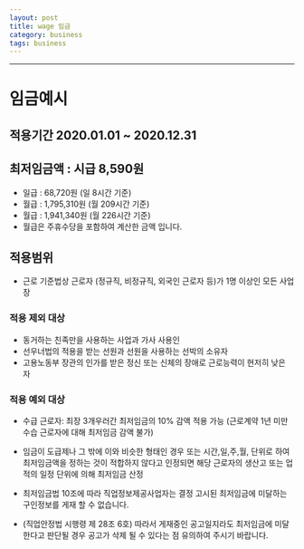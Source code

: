```yaml
---
layout: post
title: wage 임금
category: business
tags: business
---
```


---

# 임금예시
## 적용기간 2020.01.01 ~ 2020.12.31
## 최저임금액 : 시급 8,590원
* 일급 : 68,720원 (일 8시간 기준)
* 월급 : 1,795,310원 (월 209시간 기준)
* 월급 : 1,941,340원 (월 226시간 기준)
* 월급은 주휴수당을 포함하여 계산한 금액 입니다.
## 적용범위
* 근로 기준법상 근로자 (정규직, 비정규직, 외국인 근로자 등)가 1명 이상인 모든 사업장
### 적용 제외 대상
* 동거하는 친족만을 사용하는 사업과 가사 사용인
* 선우너법의 적용을 받는 선원과 선원을 사용하는 선박의 소유자
* 고용노동부 장관의 인가를 받은 정신 또는 신체의 장애로 근로능력이 현저히 낮은 자
### 적용 예외 대상
* 수급 근로자: 최장 3개우러간 최저임금의 10% 감액 적용 가능 (근로계약 1년 미만 수습 근로자에 대해 최저임금 감액 불가)
* 임금이 도급제나 그 밖에 이와 비슷한 형태인 경우 또는 시간,일,주,월, 단위로 하여 최저임금액을 정하는 것이 적합하지 않다고 인정되면 해당 근로자의 생산고 또는 업적의 일정 단위에 의해 최저임금 산정

* 최저임금법 10조에 따라 직업정보제공사업자는 결정 고시된 최저임금에 미달하는 구인정보를 게재 할 수 없습니다.
* (직업안정법 시행령 제 28조 6호) 따라서 게재중인 공고일지라도 최저임금에 미달한다고 판단될 경우 공고가 삭제 될 수 있다는 점 유의하여 주시기 바랍니다.
